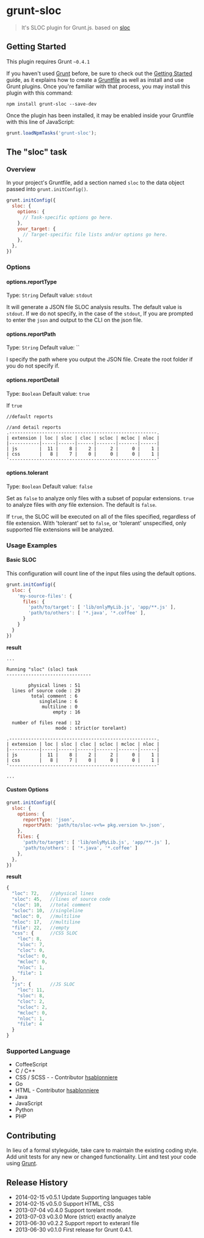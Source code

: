 # grunt-sloc

> It's SLOC plugin for Grunt.js. based on [sloc](https://npmjs.org/package/sloc)

## Getting Started
This plugin requires Grunt `~0.4.1`

If you haven't used [Grunt](http://gruntjs.com/) before, be sure to check out the [Getting Started](http://gruntjs.com/getting-started) guide, as it explains how to create a [Gruntfile](http://gruntjs.com/sample-gruntfile) as well as install and use Grunt plugins. Once you're familiar with that process, you may install this plugin with this command:

```shell
npm install grunt-sloc --save-dev
```

Once the plugin has been installed, it may be enabled inside your Gruntfile with this line of JavaScript:

```js
grunt.loadNpmTasks('grunt-sloc');
```

## The "sloc" task

### Overview
In your project's Gruntfile, add a section named `sloc` to the data object passed into `grunt.initConfig()`.

```js
grunt.initConfig({
  sloc: {
    options: {
      // Task-specific options go here.
    },
    your_target: {
      // Target-specific file lists and/or options go here.
    },
  },
})
```

### Options

#### options.reportType
Type: `String`
Default value: `stdout`

It will generate a JSON file SLOC analysis results. The default value is `stdout`.
If we do not specify, in the case of the `stdout`, If you are prompted to enter the `json` and output to the CLI on the json file.

#### options.reportPath
Type: `String`
Default value: ``

I specify the path where you output the JSON file. Create the root folder if you do not specify if.

#### options.reportDetail
Type: `Boolean`
Default value: `true`

If `true`

```shell
//default reports

//and detail reports
.------------------------------------------------------.
| extension | loc | sloc | cloc | scloc | mcloc | nloc |
|-----------|-----|------|------|-------|-------|------|
| js        |  11 |    8 |    2 |     2 |     0 |    1 |
| css       |   8 |    7 |    0 |     0 |     0 |    1 |
'------------------------------------------------------'
```

#### options.tolerant
Type: `Boolean`
Default value: `false`

Set as `false` to analyze only files with a subset of popular extensions.  `true` to analyze files with *any* file extension.  The default is `false`.

If `true`, the SLOC will be executed on all of the files specified, regardless of file extension.  With 'tolerant' set to `false`, or 'tolerant' unspecified, only supported file extensions will be analyzed.

### Usage Examples

#### Basic SLOC
This configuration will count line of the input files using the default options.

```js
grunt.initConfig({
  sloc: {
    'my-source-files': {
      files: {
        'path/to/target': [ 'lib/onlyMyLib.js', 'app/**.js' ],
        'path/to/others': [ '*.java', '*.coffee' ],
      }
    }
  }
})
```

**result**

```
...

Running "sloc" (sloc) task
-------------------------------

        physical lines : 51
  lines of source code : 29
         total comment : 6
            singleline : 6
             multiline : 0
                 empty : 16

  number of files read : 12
                  mode : strict(or torelant) 

.------------------------------------------------------.
| extension | loc | sloc | cloc | scloc | mcloc | nloc |
|-----------|-----|------|------|-------|-------|------|
| js        |  11 |    8 |    2 |     2 |     0 |    1 |
| css       |   8 |    7 |    0 |     0 |     0 |    1 |
'------------------------------------------------------'

...
```

#### Custom Options

<!--
In this example, custom options are used to do something else with whatever else. So if the `testing` file has the content `Testing` and the `123` file had the content `1 2 3`, the generated result in this case would be `Testing: 1 2 3 !!!`
-->

```js
grunt.initConfig({
  sloc: {
    options: {
      reportType: 'json',
      reportPath: 'path/to/sloc-v<%= pkg.version %>.json',
    },
    files: {
      'path/to/target': [ 'lib/onlyMyLib.js', 'app/**.js' ],
      'path/to/others': [ '*.java', '*.coffee' ]
    },
  },
})
```

**result**

```js
{
  "loc": 72,    //physical lines
  "sloc": 45,   //lines of source code
  "cloc": 10,   //total comment
  "scloc": 10,  //singleline
  "mcloc": 0,   //multiline
  "nloc": 17,   //multiline
  "file": 22,   //empty
  "css": {      //CSS SLOC
    "loc": 8,
    "sloc": 7,
    "cloc": 0,
    "scloc": 0,
    "mcloc": 0,
    "nloc": 1,
    "file": 1
  },
  "js": {       //JS SLOC
    "loc": 11,
    "sloc": 8,
    "cloc": 2,
    "scloc": 2,
    "mcloc": 0,
    "nloc": 1,
    "file": 4
  }
}
```

### Supported Language
* CoffeeScript
* C / C++
* CSS / SCSS -  - Contributor [hsablonniere](https://github.com/hsablonniere)
* Go
* HTML - Contributor [hsablonniere](https://github.com/hsablonniere)
* Java
* JavaScript
* Python
* PHP

## Contributing
In lieu of a formal styleguide, take care to maintain the existing coding style. Add unit tests for any new or changed functionality. Lint and test your code using [Grunt](http://gruntjs.com/).

## Release History

* 2014-02-15  v0.5.1  Update Supporting languages table
* 2014-02-15  v0.5.0  Support HTML, CSS
* 2013-07-04  v0.4.0  Support torelant mode.
* 2013-07-03  v0.3.0  More (strict) exactly analyze
* 2013-06-30  v0.2.2  Support report to exteranl file
* 2013-06-30  v0.1.0  First release for Grunt 0.4.1.
